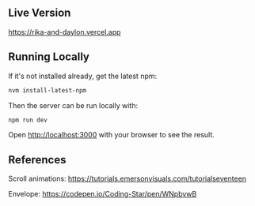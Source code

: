 ## Live Version

https://rika-and-daylon.vercel.app

## Running Locally

If it's not installed already, get the latest npm:

```bash
nvm install-latest-npm
```

Then the server can be run locally with:

```bash
npm run dev
```

Open [http://localhost:3000](http://localhost:3000) with your browser to see the result.

## References

Scroll animations: https://tutorials.emersonvisuals.com/tutorialseventeen

Envelope: https://codepen.io/Coding-Star/pen/WNpbvwB
